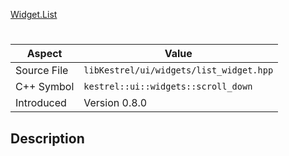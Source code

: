 [Widget.List](index.md)
# 
| Aspect | Value |
| --- | --- |
| Source File | `libKestrel/ui/widgets/list_widget.hpp` |
| C++ Symbol | `kestrel::ui::widgets::scroll_down` |
| Introduced | Version 0.8.0 |
## Description
